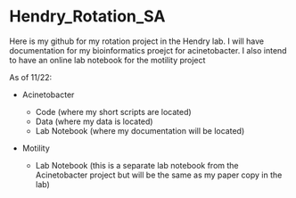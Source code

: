 # Hendry_Rotation_SA
Here is my github for my rotation project in the Hendry lab. I will have documentation for my bioinformatics proejct for acinetobacter. I also intend to have an online lab notebook for the motility project

As of 11/22:

- Acinetobacter 
  - Code (where my short scripts are located)
  - Data (where my data is located)
  - Lab Notebook (where my documentation will be located)

- Motility
  - Lab Notebook (this is a separate lab notebook from the Acinetobacter project but will be the same as my paper copy in the lab)
